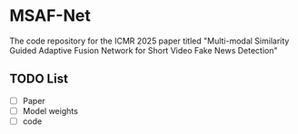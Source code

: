 # MSAF-Net
The code repository for the ICMR 2025 paper titled  "Multi-modal Similarity Guided Adaptive Fusion Network for Short Video Fake News Detection"

## TODO List
- [ ] Paper
- [ ] Model weights
- [ ] code
